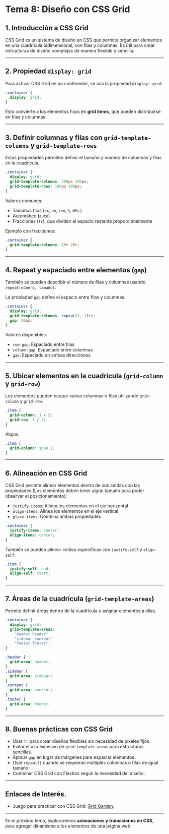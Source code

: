 # **Tema 8: Diseño con CSS Grid**

## **1. Introducción a CSS Grid**

CSS Grid es un sistema de diseño en CSS que permite organizar elementos en una cuadrícula bidimensional, con filas y columnas. Es útil para crear estructuras de diseño complejas de manera flexible y sencilla.

---

## **2. Propiedad `display: grid`**

Para activar CSS Grid en un contenedor, se usa la propiedad `display: grid`.

```css
.container {
  display: grid;
}
```

Esto convierte a los elementos hijos en **grid items**, que pueden distribuirse en filas y columnas.

---

## **3. Definir columnas y filas con `grid-template-columns` y `grid-template-rows`**

Estas propiedades permiten definir el tamaño y número de columnas y filas en la cuadrícula.

```css
.container {
  display: grid;
  grid-template-columns: 200px 200px;
  grid-template-rows: 100px 100px;
}
```

Valores comunes:

- Tamaños fijos (`px`, `em`, `rem`, `%`, etc.)
- Automático (`auto`)
- Fracciones (`fr`), que dividen el espacio restante proporcionalmente

Ejemplo con fracciones:

```css
.container {
  grid-template-columns: 1fr 2fr;
}
```

---

## **4. Repeat y espaciado entre elementos (`gap`)**

También se pueden describir el número de filas y columnas usando `repeat(número, tamaño)`.

La propiedad `gap` define el espacio entre filas y columnas.

```css
.container {
  display: grid;
  grid-template-columns: repeat(3, 1fr);
  gap: 20px;
}
```

Valores disponibles:

- `row-gap`: Espaciado entre filas
- `column-gap`: Espaciado entre columnas
- `gap`: Espaciado en ambas direcciones

---

## **5. Ubicar elementos en la cuadrícula (`grid-column` y `grid-row`)**

Los elementos pueden ocupar varias columnas o filas utilizando `grid-column` y `grid-row`.

```css
.item {
  grid-column: 1 / 3;
  grid-row: 1 / 2;
}
```

Atajos:

```css
.item {
  grid-column: span 2;
}
```

---

## **6. Alineación en CSS Grid**

CSS Grid permite alinear elementos dentro de sus celdas con las propiedades (Los elementos deben tener algún tamaño para poder observar el posicionamiento):

- `justify-items`: Alinea los elementos en el eje horizontal
- `align-items`: Alinea los elementos en el eje vertical
- `place-items`: Combina ambas propiedades

```css
.container {
  justify-items: center;
  align-items: center;
}
```

También se pueden alinear celdas específicas con `justify-self` y `align-self`:

```css
.item {
  justify-self: end;
  align-self: start;
}
```

---

## **7. Áreas de la cuadrícula (`grid-template-areas`)**

Permite definir áreas dentro de la cuadrícula y asignar elementos a ellas.

```css
.container {
  display: grid;
  grid-template-areas:
    "header header"
    "sidebar content"
    "footer footer";
}

.header {
  grid-area: header;
}
.sidebar {
  grid-area: sidebar;
}
.content {
  grid-area: content;
}
.footer {
  grid-area: footer;
}
```

---

## **8. Buenas prácticas con CSS Grid**

- Usar `fr` para crear diseños flexibles sin necesidad de píxeles fijos.
- Evitar el uso excesivo de `grid-template-areas` para estructuras sencillas.
- Aplicar `gap` en lugar de márgenes para espaciar elementos.
- Usar `repeat()` cuando se requieran múltiples columnas o filas de igual tamaño.
- Combinar CSS Grid con Flexbox según la necesidad del diseño.

---

## **Enlaces de Interés.**

- Juego para practicar con CSS Grid: [Grid Garden](https://cssgridgarden.com/#es).

---

En el próximo tema, exploraremos **animaciones y transiciones en CSS**, para agregar dinamismo a los elementos de una página web.
